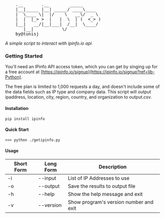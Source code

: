 <pre>       
    .__       .__        _____       
    |__|_____ |__| _____/ ____\____  
    |  \____ \|  |/    \   __\/  _ \ 
    |  |  |_> >  |   |  \  | (  <_> )
    |__|   __/|__|___|  /__|  \____/ 
       |__|           \/             
    by@tunisj
</pre>
_A simple script to interact with ipinfo.io api_


### Getting Started

You'll need an IPinfo API access token, which you can get by singing up for a free account at [https://ipinfo.io/signup](https://ipinfo.io/signup?ref=lib-Python).

The free plan is limited to 1,000 requests a day, and doesn't include some of the data fields such as IP type and company data. This script will output ipaddress, location, city, region, country, and organization to output.csv. 

#### Installation

```
pip install ipinfo
```

#### Quick Start

```
>>> python ./getipinfo.py
```
#### Usage  
Short Form    | Long Form     | Description
------------- | ------------- |-------------
-i            | --input       | List of IP Addresses to use
-o            | --output      | Save the results to output file
-h            | --help        | Show the help message and exit
-v            | --version     | Show program's version number and exit
